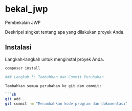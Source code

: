 # bekal_jwp
Pembekalan JWP

Deskripsi singkat tentang apa yang dilakukan proyek Anda.

## Instalasi

Langkah-langkah untuk menginstal proyek Anda.

```bash
composer install

### Langkah 5: Tambahkan dan Commit Perubahan

Tambahkan semua perubahan ke git dan commit:

```sh
git add .
git commit -m "Menambahkan kode program dan dokumentasi"


